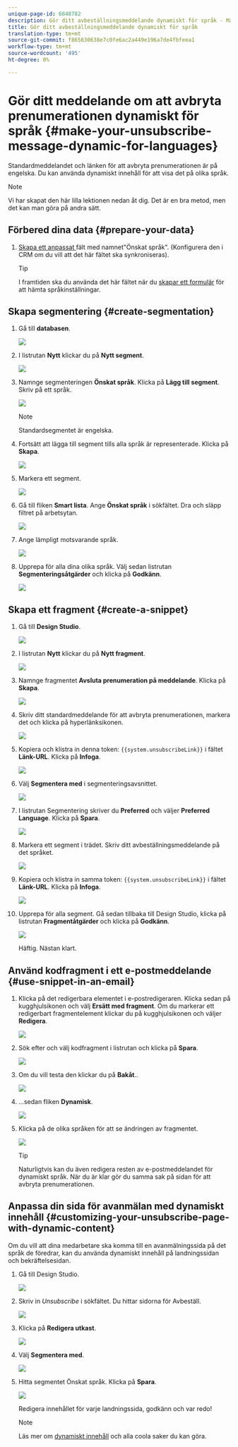 ```yaml
---
unique-page-id: 6848782
description: Gör ditt avbeställningsmeddelande dynamiskt för språk - Marketo Docs - Produktdokumentation
title: Gör ditt avbeställningsmeddelande dynamiskt för språk
translation-type: tm+mt
source-git-commit: f865630638e7c0fe6ac2a449e196a7de4fbfeea1
workflow-type: tm+mt
source-wordcount: '495'
ht-degree: 0%

---
```



# Gör ditt meddelande om att avbryta prenumerationen dynamiskt för språk {#make-your-unsubscribe-message-dynamic-for-languages}

Standardmeddelandet och länken för att avbryta prenumerationen är på engelska. Du kan använda dynamiskt innehåll för att visa det på olika språk.

>[!NOTE]
>
>Vi har skapat den här lilla lektionen nedan åt dig. Det är en bra metod, men det kan man göra på andra sätt.

## Förbered dina data {#prepare-your-data}

1. [Skapa ett anpassat ](/help/marketo/product-docs/administration/field-management/create-a-custom-field-in-marketo.md) fält med namnet&quot;Önskat språk&quot;. (Konfigurera den i CRM om du vill att det här fältet ska synkroniseras).

   >[!TIP]
   >
   >I framtiden ska du använda det här fältet när du [skapar ett formulär](/help/marketo/product-docs/demand-generation/forms/creating-a-form/create-a-form.md) för att hämta språkinställningar.

## Skapa segmentering {#create-segmentation}

1. Gå till **databasen**.

   ![](assets/db.png)

1. I listrutan **Nytt** klickar du på **Nytt segment**.

   ![](assets/two.png)

1. Namnge segmenteringen **Önskat språk**. Klicka på **Lägg till segment**. Skriv på ett språk.

   ![](assets/image2015-3-9-8-3a33-3a44.png)

   >[!NOTE]
   >
   >Standardsegmentet är engelska.

1. Fortsätt att lägga till segment tills alla språk är representerade. Klicka på **Skapa**.

   ![](assets/image2015-3-9-8-3a38-3a5.png)

1. Markera ett segment.

   ![](assets/image2015-3-9-8-3a38-3a17.png)

1. Gå till fliken **Smart lista**. Ange **Önskat språk** i sökfältet. Dra och släpp filtret på arbetsytan.

   ![](assets/six.png)

1. Ange lämpligt motsvarande språk.

   ![](assets/seven.png)

1. Upprepa för alla dina olika språk. Välj sedan listrutan **Segmenteringsåtgärder** och klicka på **Godkänn**.

   ![](assets/image2015-3-9-8-3a39-3a36.png)

## Skapa ett fragment {#create-a-snippet}

1. Gå till **Design Studio**.

   ![](assets/ds.png)

1. I listrutan **Nytt** klickar du på **Nytt fragment**.

   ![](assets/ten.png)

1. Namnge fragmentet **Avsluta prenumeration på meddelande**. Klicka på **Skapa**.

   ![](assets/image2015-3-9-8-3a40-3a54.png)

1. Skriv ditt standardmeddelande för att avbryta prenumerationen, markera det och klicka på hyperlänksikonen.

   ![](assets/image2015-3-9-8-3a41-3a47.png)

1. Kopiera och klistra in denna token: `{{system.unsubscribeLink}}` i fältet **Länk-URL**. Klicka på **Infoga**.

   ![](assets/image2015-3-9-8-3a43-3a17.png)

1. Välj **Segmentera med** i segmenteringsavsnittet.

   ![](assets/image2015-3-9-8-3a44-3a16.png)

1. I listrutan Segmentering skriver du **Preferred** och väljer **Preferred Language**. Klicka på **Spara**.

   ![](assets/image2015-3-9-8-3a44-3a32.png)

1. Markera ett segment i trädet. Skriv ditt avbeställningsmeddelande på det språket.

   ![](assets/image2015-3-9-8-3a45-3a43.png)

1. Kopiera och klistra in samma token: `{{system.unsubscribeLink}}` i fältet **Länk-URL**. Klicka på **Infoga**.

   ![](assets/image2015-3-9-8-3a47-3a4.png)

1. Upprepa för alla segment. Gå sedan tillbaka till Design Studio, klicka på listrutan **Fragmentåtgärder** och klicka på **Godkänn**.

   ![](assets/image2015-3-9-8-3a47-3a34.png)

   Häftig. Nästan klart.

## Använd kodfragment i ett e-postmeddelande {#use-snippet-in-an-email}

1. Klicka på det redigerbara elementet i e-postredigeraren. Klicka sedan på kugghjulsikonen och välj **Ersätt med fragment**. Om du markerar ett redigerbart fragmentelement klickar du på kugghjulsikonen och väljer **Redigera**.

   ![](assets/4.1.png)

1. Sök efter och välj kodfragment i listrutan och klicka på **Spara**.

   ![](assets/image2015-3-9-8-3a50-3a16.png)

1. Om du vill testa den klickar du på **Bakåt**..

   ![](assets/4.3.png)

1. ...sedan fliken **Dynamisk**.

   ![](assets/4.4.png)

1. Klicka på de olika språken för att se ändringen av fragmentet.

   ![](assets/4.5.png)

   >[!TIP]
   >
   >Naturligtvis kan du även redigera resten av e-postmeddelandet för dynamiskt språk. När du är klar gör du samma sak på sidan för att avbryta prenumerationen.

## Anpassa din sida för avanmälan med dynamiskt innehåll {#customizing-your-unsubscribe-page-with-dynamic-content}

Om du vill att dina medarbetare ska komma till en avanmälningssida på det språk de föredrar, kan du använda dynamiskt innehåll på landningssidan och bekräftelsesidan.

1. Gå till Design Studio.

   ![](assets/ds.png)

1. Skriv in _Unsubscribe_ i sökfältet. Du hittar sidorna för Avbeställ.

   ![](assets/image2015-3-9-8-3a51-3a53.png)

1. Klicka på **Redigera utkast**.

   ![](assets/image2015-3-9-8-3a52-3a23.png)

1. Välj **Segmentera med**.

   ![](assets/image2015-3-9-8-3a52-3a57.png)

1. Hitta segmentet Önskat språk. Klicka på **Spara**.

   ![](assets/image2015-3-9-8-3a53-3a54.png)

   Redigera innehållet för varje landningssida, godkänn och var redo!

   >[!NOTE]
   >
   >Läs mer om [dynamiskt innehåll](/help/marketo/product-docs/personalization/segmentation-and-snippets/segmentation/understanding-dynamic-content.md) och alla coola saker du kan göra.
